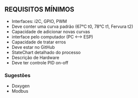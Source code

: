 ## REQUISITOS MÍNIMOS

- Interfaces: i2C, GPIO, PWM
- Deve conter uma curva padrão (67°C t0, 78°C t1, Fervura t2)
- Capacidade de adicionar novas curvas
- interface pelo computador (PC <--> ESP)
- Capacidade de tratar erros
- Deve estar no GitHub
- StateChart detalhado do processo
- Descrição de Hardware
- Deve ter controle PID on-off

### Sugestões

- Doxygen
- Modbus
